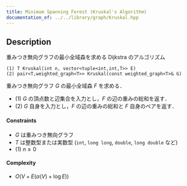```yaml
---
title: Minimum Spanning Forest (Kruskal's Algorithm)
documentation_of: ../../library/graph/Kruskal.hpp
---
```


## Description
重みつき無向グラフの最小全域森を求める Dijkstra のアルゴリズム
```
(1) T Kruskal(int n, vector<tuple<int,int,T>> E)
(2) pair<T,weighted_graph<T>> Kruskal(const weighted_graph<T>& G)
```
重みつき無向グラフ $G$ の最小全域森 $F$ を求める．
- (1) $G$ の頂点数と辺集合を入力とし，$F$ の辺の重みの総和を返す．
- (2) $G$ 自身を入力とし，$F$ の辺の重みの総和と $F$ 自身のペアを返す．

#### Constraints
- $G$ は重みつき無向グラフ
- $T$ は整数型または実数型 (``int``, ``long long``, ``double``, ``long double`` など)
- (1) $n\ge0$

#### Complexity
- $O(V+E(\alpha(V)+\log E))$
